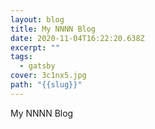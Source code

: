 ```yaml
---
layout: blog
title: My NNNN Blog
date: 2020-11-04T16:22:20.638Z
excerpt: ""
tags:
  - gatsby
cover: 3c1nx5.jpg
path: "{{slug}}"
---
```

My NNNN Blog